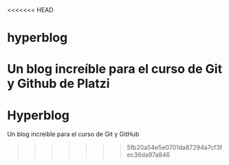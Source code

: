 <<<<<<< HEAD
# hyperblog
Un blog increíble para el curso de Git y Github de Platzi
=======
# Hyperblog
Un blog increible para el curso de Git y GitHub
>>>>>>> 5fb20a54e5e0701da87294a7cf3fec36da97a846

